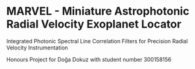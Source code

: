 # MARVEL - Miniature Astrophotonic Radial Velocity Exoplanet Locator
Integrated Photonic Spectral Line Correlation Filters for Precision Radial Velocity Instrumentation

Honours Project for Doğa Dokuz with student number 300158156
